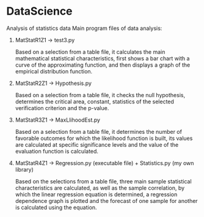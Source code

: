 # DataScience
Analysis of statistics data
Main program files of data analysis:
1) MatStatR1Z1 -> test3.py

   Based on a selection from a table file, it calculates the main mathematical statistical characteristics,
   first shows a bar chart with a curve of the approximating function, and then displays a graph of the empirical distribution function.
   
2) MatStatR2Z1 -> Hypothesis.py
   
   Based on a selection from a table file, it checks the null hypothesis, determines the critical area, constant,
   statistics of the selected verification criterion and the p-value.
   
3) MatStatR3Z1 -> MaxLlihoodEst.py
   
   Based on a selection from a table file, it determines the number of favorable outcomes for which the likelihood function is built,
   its values are calculated at specific significance levels and the value of the evaluation function is calculated.

   
5) MatStatR4Z1 -> Regression.py (executable file) + Statistics.py (my own library)

   Based on the selections from a table file, three main sample statistical characteristics are calculated, as well as the sample correlation,
   by which the linear regression equation is determined, a regression dependence graph is plotted and the forecast of one
   sample for another is calculated using the equation.

   
